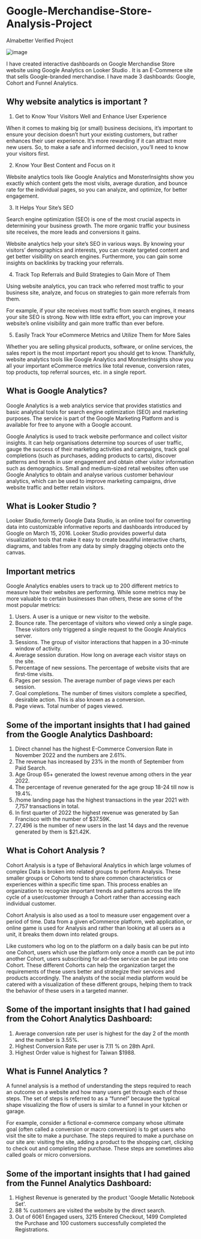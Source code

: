 # Google-Merchandise-Store-Analysis-Project
Almabetter Verified Project

![image](https://github.com/Shubham-droid24/Google-Merchandise-Store-Project/assets/72461022/8b4fa141-e689-4498-86f9-7e2a84d1a65d)

I have created interactive dashboards on Google Merchandise Store website using Google Analytics on Looker Studio . It is an E-Commerce site that sells Google-branded
merchandise. I have made 3 dashboards: Google, Cohort and Funnel Analytics.

## Why website analytics is important ?

1. Get to Know Your Visitors Well and Enhance User Experience
   
When it comes to making big (or small) business decisions, it’s important to ensure  your decision doesn’t hurt your existing customers, but rather enhances their user experience. It’s more rewarding if it can attract more new users. So, to make a safe and informed decision, you’ll need to know your visitors first.

2. Know Your Best Content and Focus on it
   
Website analytics tools like Google Analytics and MonsterInsights show you exactly which content gets the most visits, average duration, and bounce rate for the individual pages, so you can analyze, and optimize, for better engagement.

3. It Helps Your Site’s SEO
   
Search engine optimization (SEO) is one of the most crucial aspects in determining your business growth. The more organic traffic your business site receives, the more leads and conversions it gains.

Website analytics help your site’s SEO in various ways. By knowing your visitors’ demographics and interests, you can create targeted content and get better visibility on search engines. Furthermore, you can gain some insights on backlinks by tracking your referrals.

4. Track Top Referrals and Build Strategies to Gain More of Them
   
Using website analytics, you can track who referred most traffic to your business site, analyze, and focus on strategies to gain more referrals from them.

For example, if your site receives most traffic from search engines, it means your site SEO is strong. Now with little extra effort, you can improve your website’s online visibility and gain more traffic than ever before.

5. Easily Track Your eCommerce Metrics and Utilize Them for More Sales
   
Whether you are selling physical products, software, or online services, the sales report is the most important report you should get to know. Thankfully, website analytics tools like Google Analytics and MonsterInsights show you all your important eCommerce metrics like total revenue, conversion rates, top products, top referral sources, etc. in a single report.

## What is Google Analytics?

Google Analytics is a web analytics service that provides statistics and basic analytical tools for search engine optimization (SEO) and marketing purposes. The service is part of the Google Marketing Platform and is available for free to anyone with a Google account.

Google Analytics is used to track website performance and collect visitor insights. It can help organisations determine top sources of user traffic, gauge the success of their marketing activities and campaigns, track goal completions (such as purchases, adding products to carts), discover patterns and trends in user engagement and obtain other visitor information such as demographics. Small and medium-sized retail websites often use Google Analytics to obtain and analyse various customer behaviour analytics, which can be used to improve marketing campaigns, drive website traffic and better retain visitors.

## What is Looker Studio ?

Looker Studio,formerly Google Data Studio, is an online tool for converting data into customizable informative reports and dashboards introduced by Google on March 15, 2016. Looker Studio provides powerful data visualization tools that make it easy to create beautiful interactive charts, diagrams, and tables from any data by simply dragging objects onto the canvas.

## Important metrics

Google Analytics enables users to track up to 200 different metrics to measure how their websites are performing. While some metrics may be more valuable to certain businesses than others, these are some of the most popular metrics:

1) Users. A user is a unique or new visitor to the website.
2) Bounce rate. The percentage of visitors who viewed only a single page. These visitors only triggered a single request to the Google Analytics server.
3) Sessions. The group of visitor interactions that happen in a 30-minute window of activity.
4) Average session duration. How long on average each visitor stays on the site.
5) Percentage of new sessions. The percentage of website visits that are first-time visits.
6) Pages per session. The average number of page views per each session.
7) Goal completions. The number of times visitors complete a specified, desirable action. This is also known as a conversion.
8) Page views. Total number of pages viewed.





## Some of the important insights that I had gained from the Google Analytics Dashboard:


1. Direct channel has the highest E-Commerce Conversion Rate in November 2022 and the numbers are 2.61%.
2. The revenue has increased by 23% in the month of September from Paid Search.
3. Age Group 65+ generated the lowest revenue among others in the year 2022.
4. The percentage of revenue generated for the age group 18-24 till now is 19.4%.
5. /home landing page has the highest transactions in the year 2021 with 7,757 transactions in total.
6. In first quarter of 2022 the highest revenue was generated by San Francisco with the number of $37.59K.
7. 27,496 is the number of new users in the last 14 days and the revenue generated by them is $21.42K.

## What is Cohort Analysis ?

Cohort Analysis is a type of Behavioral Analytics in which large volumes of complex Data is broken into related groups to perform Analysis. These smaller groups or Cohorts tend to share common characteristics or experiences within a specific time span. This process enables an organization to recognize important trends and patterns across the life cycle of a user/customer through a Cohort rather than accessing each individual customer.

Cohort Analysis is also used as a tool to measure user engagement over a period of time. Data from a given eCommerce platform, web application, or online game is used for Analysis and rather than looking at all users as a unit, it breaks them down into related groups.

Like customers who log on to the platform on a daily basis can be put into one Cohort, users which use the platform only once a month can be put into another Cohort, users subscribing for ad-free service can be put into one Cohort. These different Cohorts can help the organization target the requirements of these users better and strategize their services and products accordingly. The analysts of the social media platform would be catered with a visualization of these different groups, helping them to track the behavior of these users in a targeted manner.



## Some of the important insights that I had gained from the Cohort Analytics Dashboard:

1. Average conversion rate per user is highest for the day 2 of the month and the number is 3.55%.
2. Highest Conversion Rate per user is 7.11 % on 28th April.
3. Highest Order value is highest for Taiwan $1988.

## What is Funnel Analytics ?

A funnel analysis is a method of understanding the steps required to reach an outcome on a website and how many users get through each of those steps. The set of steps is referred to as a “funnel” because the typical shape visualizing the flow of users is similar to a funnel in your kitchen or garage.

For example, consider a fictional e-commerce company whose ultimate goal (often called a conversion or macro conversion) is to get users who visit the site to make a purchase. The steps required to make a purchase on our site are: visiting the site, adding a product to the shopping cart, clicking to check out and completing the purchase. These steps are sometimes also called goals or micro conversions.


## Some of the important insights that I had gained from the Funnel Analytics Dashboard:

1. Highest Revenue is generated by the product 'Google Metallic Notebook Set'.
2. 88 % customers are visited the website by the direct search.
3. Out of 6061 Engaged users, 3215 Entered Checkout, 1499 Completed the Purchase and 100 customers successfully completed the Registrations.


